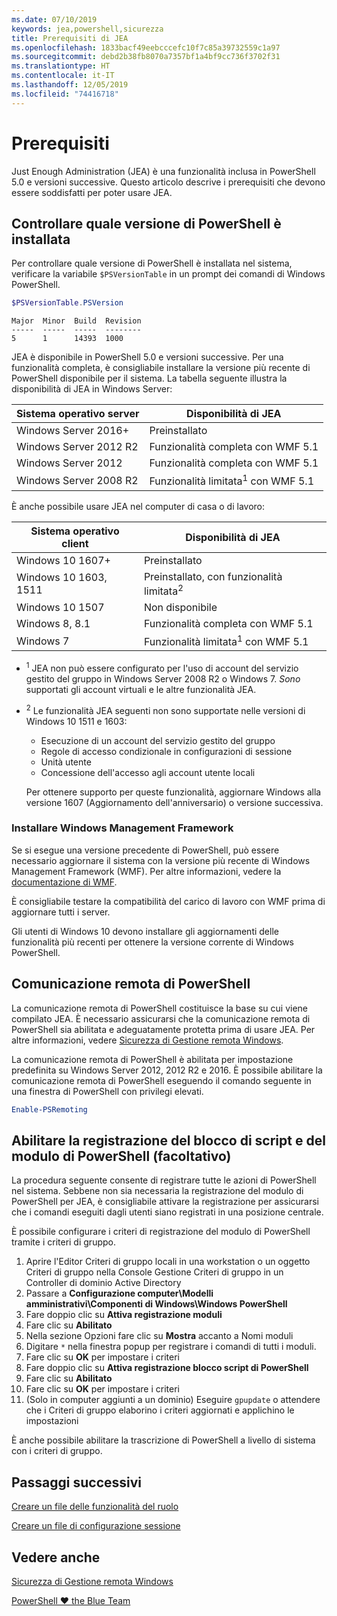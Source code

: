 ```yaml
---
ms.date: 07/10/2019
keywords: jea,powershell,sicurezza
title: Prerequisiti di JEA
ms.openlocfilehash: 1833bacf49eebcccefc10f7c85a39732559c1a97
ms.sourcegitcommit: debd2b38fb8070a7357bf1a4bf9cc736f3702f31
ms.translationtype: HT
ms.contentlocale: it-IT
ms.lasthandoff: 12/05/2019
ms.locfileid: "74416718"
---
```

# <a name="prerequisites"></a>Prerequisiti

Just Enough Administration (JEA) è una funzionalità inclusa in PowerShell 5.0 e versioni successive. Questo articolo descrive i prerequisiti che devono essere soddisfatti per poter usare JEA.


## <a name="check-which-version-of-powershell-is-installed"></a>Controllare quale versione di PowerShell è installata

Per controllare quale versione di PowerShell è installata nel sistema, verificare la variabile `$PSVersionTable` in un prompt dei comandi di Windows PowerShell.

```powershell
$PSVersionTable.PSVersion
```

```Output
Major  Minor  Build  Revision
-----  -----  -----  --------
5      1      14393  1000
```

JEA è disponibile in PowerShell 5.0 e versioni successive. Per una funzionalità completa, è consigliabile installare la versione più recente di PowerShell disponibile per il sistema. La tabella seguente illustra la disponibilità di JEA in Windows Server:

| Sistema operativo server |                Disponibilità di JEA                |
| ----------------------- | ---------------------------------------------- |
| Windows Server 2016+    | Preinstallato                                   |
| Windows Server 2012 R2  | Funzionalità completa con WMF 5.1                |
| Windows Server 2012     | Funzionalità completa con WMF 5.1                |
| Windows Server 2008 R2  | Funzionalità limitata<sup>1</sup> con WMF 5.1 |

È anche possibile usare JEA nel computer di casa o di lavoro:

| Sistema operativo client |                   Disponibilità di JEA                   |
| ----------------------- | ---------------------------------------------------- |
| Windows 10 1607+        | Preinstallato                                         |
| Windows 10 1603, 1511   | Preinstallato, con funzionalità limitata<sup>2</sup> |
| Windows 10 1507         | Non disponibile                                        |
| Windows 8, 8.1          | Funzionalità completa con WMF 5.1                      |
| Windows 7               | Funzionalità limitata<sup>1</sup> con WMF 5.1       |

- <sup>1</sup> JEA non può essere configurato per l'uso di account del servizio gestito del gruppo in Windows Server 2008 R2 o Windows 7. *Sono* supportati gli account virtuali e le altre funzionalità JEA.

- <sup>2</sup> Le funzionalità JEA seguenti non sono supportate nelle versioni di Windows 10 1511 e 1603:

  - Esecuzione di un account del servizio gestito del gruppo
  - Regole di accesso condizionale in configurazioni di sessione
  - Unità utente
  - Concessione dell'accesso agli account utente locali

  Per ottenere supporto per queste funzionalità, aggiornare Windows alla versione 1607 (Aggiornamento dell'anniversario) o versione successiva.

### <a name="install-windows-management-framework"></a>Installare Windows Management Framework

Se si esegue una versione precedente di PowerShell, può essere necessario aggiornare il sistema con la versione più recente di Windows Management Framework (WMF). Per altre informazioni, vedere la [documentazione di WMF](/powershell/scripting/wmf/overview).

È consigliabile testare la compatibilità del carico di lavoro con WMF prima di aggiornare tutti i server.

Gli utenti di Windows 10 devono installare gli aggiornamenti delle funzionalità più recenti per ottenere la versione corrente di Windows PowerShell.

## <a name="enable-powershell-remoting"></a>Comunicazione remota di PowerShell

La comunicazione remota di PowerShell costituisce la base su cui viene compilato JEA. È necessario assicurarsi che la comunicazione remota di PowerShell sia abilitata e adeguatamente protetta prima di usare JEA. Per altre informazioni, vedere [Sicurezza di Gestione remota Windows](/powershell/scripting/learn/remoting/winrmsecurity).

La comunicazione remota di PowerShell è abilitata per impostazione predefinita su Windows Server 2012, 2012 R2 e 2016. È possibile abilitare la comunicazione remota di PowerShell eseguendo il comando seguente in una finestra di PowerShell con privilegi elevati.

```powershell
Enable-PSRemoting
```

## <a name="enable-powershell-module-and-script-block-logging-optional"></a>Abilitare la registrazione del blocco di script e del modulo di PowerShell (facoltativo)

La procedura seguente consente di registrare tutte le azioni di PowerShell nel sistema. Sebbene non sia necessaria la registrazione del modulo di PowerShell per JEA, è consigliabile attivare la registrazione per assicurarsi che i comandi eseguiti dagli utenti siano registrati in una posizione centrale.

È possibile configurare i criteri di registrazione del modulo di PowerShell tramite i criteri di gruppo.

1. Aprire l'Editor Criteri di gruppo locali in una workstation o un oggetto Criteri di gruppo nella Console Gestione Criteri di gruppo in un Controller di dominio Active Directory
2. Passare a **Configurazione computer\\Modelli amministrativi\\Componenti di Windows\\Windows PowerShell**
3. Fare doppio clic su **Attiva registrazione moduli**
4. Fare clic su **Abilitato**
5. Nella sezione Opzioni fare clic su **Mostra** accanto a Nomi moduli
6. Digitare `*` nella finestra popup per registrare i comandi di tutti i moduli.
7. Fare clic su **OK** per impostare i criteri
8. Fare doppio clic su **Attiva registrazione blocco script di PowerShell**
9. Fare clic su **Abilitato**
10. Fare clic su **OK** per impostare i criteri
11. (Solo in computer aggiunti a un dominio) Eseguire `gpupdate` o attendere che i Criteri di gruppo elaborino i criteri aggiornati e applichino le impostazioni

È anche possibile abilitare la trascrizione di PowerShell a livello di sistema con i criteri di gruppo.

## <a name="next-steps"></a>Passaggi successivi

[Creare un file delle funzionalità del ruolo](role-capabilities.md)

[Creare un file di configurazione sessione](session-configurations.md)

## <a name="see-also"></a>Vedere anche

[Sicurezza di Gestione remota Windows](/powershell/scripting/learn/remoting/winrmsecurity)

[PowerShell ♥ the Blue Team](https://devblogs.microsoft.com/powershell/powershell-the-blue-team/)
